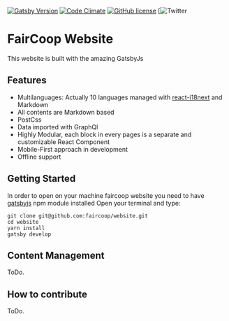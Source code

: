 [![Gatsby Version](https://img.shields.io/badge/gatsby-1.8.12-744C9E.svg)](https://github.com/gatsbyjs/gatsby) [![Code Climate](https://codeclimate.com/github/alxshelepenok/gatsby-starter-lumen.png)](https://codeclimate.com/github/alxshelepenok/gatsby-starter-lumen) [![GitHub license](https://img.shields.io/badge/license-MIT-blue.svg)](https://raw.githubusercontent.com/alxshelepenok/gatsby-starter-lumen/master/LICENSE) [![Twitter](https://img.shields.io/twitter/url/https/github.com/alxshelepenok/gatsby-starter-lumen.svg?style=social)

# FairCoop Website

This website is built with the amazing GatsbyJs

## Features

- Multilanguages: Actually 10 languages managed with [react-i18next](https://github.com/i18next/react-i18next) and Markdown
- All contents are Markdown based
- PostCss
- Data imported with GraphQl
- Highly Modular, each block in every pages is a separate and customizable React Component
- Mobile-First approach in development
- Offline support


## Getting Started
In order to open on your machine faircoop website you need to have [gatsbyjs](https://github.com/gatsbyjs/gatsby) npm module installed 
Open your terminal and type:

```
git clone git@github.com:faircoop/website.git
cd website
yarn install
gatsby develop

```

## Content Management
ToDo.

## How to contribute
ToDo.
